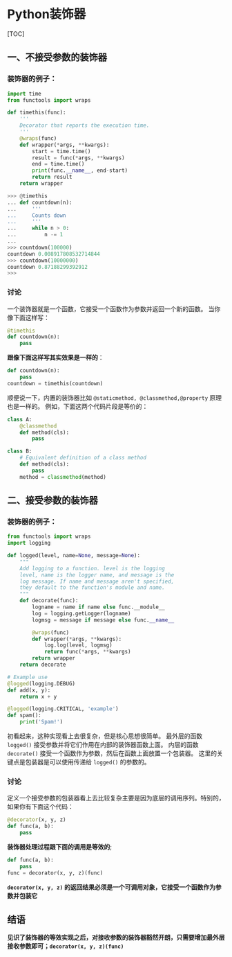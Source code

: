 # Python装饰器

[TOC]

## 一、不接受参数的装饰器

### 装饰器的例子：

```python
import time
from functools import wraps

def timethis(func):
    '''
    Decorator that reports the execution time.
    '''
    @wraps(func)
    def wrapper(*args, **kwargs):
        start = time.time()
        result = func(*args, **kwargs)
        end = time.time()
        print(func.__name__, end-start)
        return result
    return wrapper
```

```python
>>> @timethis
... def countdown(n):
...     '''
...     Counts down
...     '''
...     while n > 0:
...         n -= 1
...
>>> countdown(100000)
countdown 0.008917808532714844
>>> countdown(10000000)
countdown 0.87188299392912
>>>
```

### 讨论

一个装饰器就是一个函数，它接受一个函数作为参数并返回一个新的函数。 当你像下面这样写：

```python
@timethis
def countdown(n):
    pass
```

**跟像下面这样写其实效果是一样的**：

```python
def countdown(n):
    pass
countdown = timethis(countdown)
```

顺便说一下，内置的装饰器比如 `@staticmethod, @classmethod,@property` 原理也是一样的。 例如，下面这两个代码片段是等价的：

```python
class A:
    @classmethod
    def method(cls):
        pass

class B:
    # Equivalent definition of a class method
    def method(cls):
        pass
    method = classmethod(method)
```

## 二、接受参数的装饰器

### 装饰器的例子：

```python
from functools import wraps
import logging

def logged(level, name=None, message=None):
    """
    Add logging to a function. level is the logging
    level, name is the logger name, and message is the
    log message. If name and message aren't specified,
    they default to the function's module and name.
    """
    def decorate(func):
        logname = name if name else func.__module__
        log = logging.getLogger(logname)
        logmsg = message if message else func.__name__

        @wraps(func)
        def wrapper(*args, **kwargs):
            log.log(level, logmsg)
            return func(*args, **kwargs)
        return wrapper
    return decorate

# Example use
@logged(logging.DEBUG)
def add(x, y):
    return x + y

@logged(logging.CRITICAL, 'example')
def spam():
    print('Spam!')
```

初看起来，这种实现看上去很复杂，但是核心思想很简单。 最外层的函数 `logged()` 接受参数并将它们作用在内部的装饰器函数上面。 内层的函数 `decorate()` 接受一个函数作为参数，然后在函数上面放置一个包装器。 这里的关键点是包装器是可以使用传递给 `logged()` 的参数的。

### 讨论

定义一个接受参数的包装器看上去比较复杂主要是因为底层的调用序列。特别的，如果你有下面这个代码：

```python
@decorator(x, y, z)
def func(a, b):
    pass
```

**装饰器处理过程跟下面的调用是等效的**;

```python
def func(a, b):
    pass
func = decorator(x, y, z)(func)
```

**`decorator(x, y, z)` 的返回结果必须是一个可调用对象，它接受一个函数作为参数并包装它**

## 结语
**见识了装饰器的等效实现之后，对接收参数的装饰器豁然开朗，只需要增加最外层接收参数即可；`decorator(x, y, z)(func)`**

